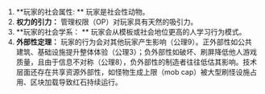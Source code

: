 1.  **玩家的社会属性: ** 玩家是社会性动物。
2.  **权力的引力：** 管理权限（OP）对玩家具有天然的吸引力。
3.  **玩家的社会学系： ** 玩家会从模板或社会地位更高的人学习行为模式。
4.  **外部性定理：** 玩家的行为会对其他玩家产生影响（公理9）。正外部性如公共建筑、基础设施提升整体体验（公理3）；负外部性如破坏、刷屏降低他人游戏质量，且由于信息不对称（公理8），负外部性的制造者往往低估其影响。技术层面还存在共享资源外部性，如怪物生成上限（mob cap）被大型刷怪设施占用、区块加载导致红石持续运行。